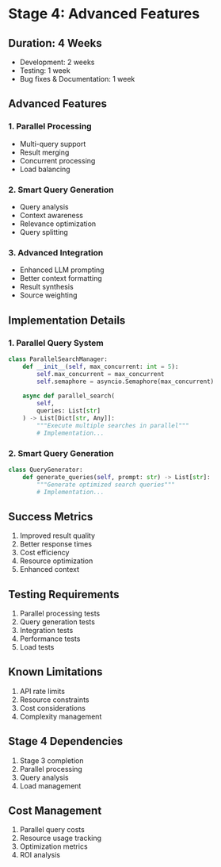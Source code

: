 # Stage 4: Advanced Features

## Duration: 4 Weeks
- Development: 2 weeks
- Testing: 1 week
- Bug fixes & Documentation: 1 week

## Advanced Features

### 1. Parallel Processing
- Multi-query support
- Result merging
- Concurrent processing
- Load balancing

### 2. Smart Query Generation
- Query analysis
- Context awareness
- Relevance optimization
- Query splitting

### 3. Advanced Integration
- Enhanced LLM prompting
- Better context formatting
- Result synthesis
- Source weighting

## Implementation Details

### 1. Parallel Query System
```python
class ParallelSearchManager:
    def __init__(self, max_concurrent: int = 5):
        self.max_concurrent = max_concurrent
        self.semaphore = asyncio.Semaphore(max_concurrent)
        
    async def parallel_search(
        self,
        queries: List[str]
    ) -> List[Dict[str, Any]]:
        """Execute multiple searches in parallel"""
        # Implementation...
```

### 2. Smart Query Generation
```python
class QueryGenerator:
    def generate_queries(self, prompt: str) -> List[str]:
        """Generate optimized search queries"""
        # Implementation...
```

## Success Metrics
1. Improved result quality
2. Better response times
3. Cost efficiency
4. Resource optimization
5. Enhanced context

## Testing Requirements
1. Parallel processing tests
2. Query generation tests
3. Integration tests
4. Performance tests
5. Load tests

## Known Limitations
1. API rate limits
2. Resource constraints
3. Cost considerations
4. Complexity management

## Stage 4 Dependencies
1. Stage 3 completion
2. Parallel processing
3. Query analysis
4. Load management

## Cost Management
1. Parallel query costs
2. Resource usage tracking
3. Optimization metrics
4. ROI analysis
